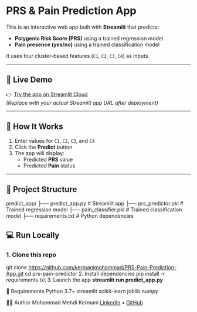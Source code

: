 # PRS & Pain Prediction App

This is an interactive web app built with **Streamlit** that predicts:

- **Polygenic Risk Score (PRS)** using a trained regression model  
- **Pain presence (yes/no)** using a trained classification model  

It uses four cluster-based features (`C1`, `C2`, `C3`, `C4`) as inputs.

---

## 🚀 Live Demo

👉 [Try the app on Streamlit Cloud](https://prs-pain-prediction-app.streamlit.app/)  
*(Replace with your actual Streamlit app URL after deployment)*

---

## 🧠 How It Works

1. Enter values for `C1`, `C2`, `C3`, and `C4`
2. Click the **Predict** button
3. The app will display:
   - Predicted **PRS** value
   - Predicted **Pain** status

---

## 📁 Project Structure

predict_app/
├── predict_app.py # Streamlit app
├── prs_predictor.pkl # Trained regression model
├── pain_classifier.pkl # Trained classification model
├── requirements.txt # Python dependencies


## 💻 Run Locally

### 1. Clone this repo

git clone https://github.com/kermanimohammad/PRS-Pain-Prediction-App.git
cd prs-pain-predictor
2. Install dependencies
pip install -r requirements.txt
3. Launch the app
**streamlit run predict_app.py**

🧪 Requirements
Python 3.7+
streamlit
scikit-learn
joblib
numpy

👨‍🔬 Author
Mohammad Mehdi Kermani
[LinkedIn](https://www.linkedin.com/in/mohamadkermani/) • [GitHub](https://github.com/kermanimohammad/)

